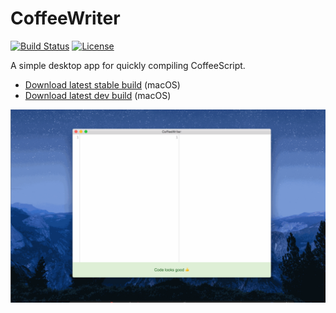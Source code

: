 # CoffeeWriter

[![Build Status](https://img.shields.io/travis/mike182uk/coffee-writer.svg?style=flat-square)](http://travis-ci.org/mike182uk/coffee-writer)
[![License](https://img.shields.io/github/license/mike182uk/coffee-writer.svg?style=flat-square)](https://www.npmjs.com/package/coffee-writer)

A simple desktop app for quickly compiling CoffeeScript.

- [Download latest stable build](https://mike182uk.github.io/coffee-writer/downloads/CoffeeWriter-darwin-x64-latest.tar.bz2) (macOS)
- [Download latest dev build](https://mike182uk.github.io/coffee-writer/downloads/CoffeeWriter-darwin-x64-dev.tar.bz2) (macOS)

![](example.gif)
